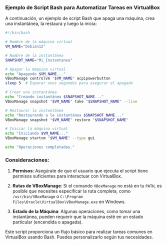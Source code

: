 ### Ejemplo de Script Bash para Automatizar Tareas en VirtualBox

A continuación, un ejemplo de script Bash que apaga una máquina, crea una instantánea, la restaura y luego la inicia:

```bash
#!/bin/bash

# Nombre de la máquina virtual
VM_NAME="Debian12"

# Nombre de la instantánea
SNAPSHOT_NAME="Mi_Instantanea"

# Apagar la máquina virtual
echo "Apagando $VM_NAME..."
VBoxManage controlvm "$VM_NAME" acpipowerbutton
sleep 5  # Esperar unos segundos para asegurar el apagado

# Crear una instantánea
echo "Creando instantánea $SNAPSHOT_NAME..."
VBoxManage snapshot "$VM_NAME" take "$SNAPSHOT_NAME" --live

# Restaurar la instantánea
echo "Restaurando a la instantánea $SNAPSHOT_NAME..."
VBoxManage snapshot "$VM_NAME" restore "$SNAPSHOT_NAME"

# Iniciar la máquina virtual
echo "Iniciando $VM_NAME..."
VBoxManage startvm "$VM_NAME" --type gui

echo "Operaciones completadas."
```

### Consideraciones:

1. **Permisos**: Asegúrate de que el usuario que ejecuta el script tiene permisos suficientes para interactuar con VirtualBox.

2. **Rutas de VBoxManage**: Si el comando `VBoxManage` no está en tu `PATH`, es posible que necesites especificar la ruta completa, como `/usr/bin/VBoxManage` o `C:\Program Files\Oracle\VirtualBox\VBoxManage.exe` en Windows.

3. **Estado de la Máquina**: Algunas operaciones, como tomar una instantánea, pueden requerir que la máquina esté en un estado particular (encendida o apagada).

Este script proporciona un flujo básico para realizar tareas comunes en VirtualBox usando Bash. Puedes personalizarlo según tus necesidades.